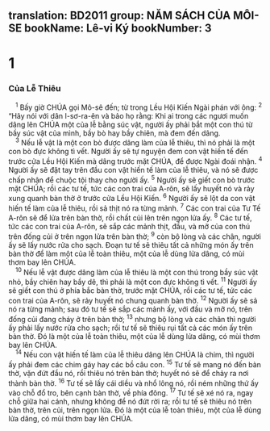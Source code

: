 translation: BD2011
group: NĂM SÁCH CỦA MÔI-SE
bookName: Lê-vi Ký 
bookNumber: 3
-------

<div class="title"><h1>1</h1><h3>Của Lễ Thiêu</h3></div>
<span class="verse le_1_1"> <sup>1</sup> Bấy giờ CHÚA gọi Mô-sê đến; từ trong Lều Hội Kiến Ngài phán với ông: </span>
<span class="verse le_1_2"><sup>2</sup> “Hãy nói với dân I-sơ-ra-ên và bảo họ rằng: Khi ai trong các ngươi muốn dâng lên CHÚA một của lễ bằng súc vật, người ấy phải bắt một con thú từ bầy súc vật của mình, bầy bò hay bầy chiên, mà đem đến dâng. <br/></span>
<span class="verse le_1_3"> <sup>3</sup> Nếu lễ vật là một con bò được dâng làm của lễ thiêu, thì nó phải là một con bò đực không tì vết. Người ấy sẽ tự nguyện đem con vật hiến tế đến trước cửa Lều Hội Kiến mà dâng trước mặt CHÚA, để được Ngài đoái nhận. </span>
<span class="verse le_1_4"><sup>4</sup> Người ấy sẽ đặt tay trên đầu con vật hiến tế làm của lễ thiêu, và nó sẽ được chấp nhận để chuộc tội thay cho người ấy.</span>
<span class="verse le_1_5"><sup>5</sup> Người ấy sẽ giết con bò trước mặt CHÚA; rồi các tư tế, tức các con trai của A-rôn, sẽ lấy huyết nó và rảy xung quanh bàn thờ ở trước cửa Lều Hội Kiến. </span>
<span class="verse le_1_6"><sup>6</sup> Người ấy sẽ lột da con vật hiến tế làm của lễ thiêu, rồi sả thịt nó ra từng mảnh. </span>
<span class="verse le_1_7"><sup>7</sup> Các con trai của Tư Tế A-rôn sẽ để lửa trên bàn thờ, rồi chất củi lên trên ngọn lửa ấy. </span>
<span class="verse le_1_8"><sup>8</sup> Các tư tế, tức các con trai của A-rôn, sẽ sắp các mảnh thịt, đầu, và mỡ của con thú trên đống củi ở trên ngọn lửa trên bàn thờ; </span>
<span class="verse le_1_9"><sup>9</sup> còn bộ lòng và các chân, người ấy sẽ lấy nước rửa cho sạch. Ðoạn tư tế sẽ thiêu tất cả những món ấy trên bàn thờ để làm một của lễ toàn thiêu, một của lễ dùng lửa dâng, có mùi thơm bay lên CHÚA.<br/></span>
<span class="verse le_1_10"> <sup>10</sup> Nếu lễ vật được dâng làm của lễ thiêu là một con thú trong bầy súc vật nhỏ, bầy chiên hay bầy dê, thì phải là một con đực không tì vết. </span>
<span class="verse le_1_11"><sup>11</sup> Người ấy sẽ giết con thú ở phía bắc bàn thờ, trước mặt CHÚA, rồi các tư tế, tức các con trai của A-rôn, sẽ rảy huyết nó chung quanh bàn thờ. </span>
<span class="verse le_1_12"><sup>12</sup> Người ấy sẽ sả nó ra từng mảnh; sau đó tư tế sẽ sắp các mảnh ấy, với đầu và mỡ nó, trên đống củi đang cháy ở trên bàn thờ; </span>
<span class="verse le_1_13"><sup>13</sup> nhưng bộ lòng và các chân thì người ấy phải lấy nước rửa cho sạch; rồi tư tế sẽ thiêu rụi tất cả các món ấy trên bàn thờ. Ðó là một của lễ toàn thiêu, một của lễ dùng lửa dâng, có mùi thơm bay lên CHÚA.<br/></span>
<span class="verse le_1_14"> <sup>14</sup> Nếu con vật hiến tế làm của lễ thiêu dâng lên CHÚA là chim, thì người ấy phải đem các chim gáy hay các bồ câu con. </span>
<span class="verse le_1_15"><sup>15</sup> Tư tế sẽ mang nó đến bàn thờ, vặn đứt đầu nó, rồi thiêu nó trên bàn thờ; huyết nó sẽ để chảy ra nơi thành bàn thờ. </span>
<span class="verse le_1_16"><sup>16</sup> Tư tế sẽ lấy cái diều và nhổ lông nó, rồi ném những thứ ấy vào chỗ đổ tro, bên cạnh bàn thờ, về phía đông. </span>
<span class="verse le_1_17"><sup>17</sup> Tư tế sẽ xé nó ra, ngay chỗ giữa hai cánh, nhưng không để nó đứt rời ra; rồi tư tế sẽ thiêu nó trên bàn thờ, trên củi, trên ngọn lửa. Ðó là một của lễ toàn thiêu, một của lễ dùng lửa dâng, có mùi thơm bay lên CHÚA.<br/></span>
